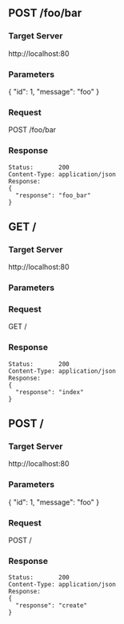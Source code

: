 ## POST /foo/bar

### Target Server

http://localhost:80

### Parameters

{
  "id": 1, 
  "message": "foo"
}

### Request

POST /foo/bar

### Response

```
Status:       200
Content-Type: application/json
Response:
{
  "response": "foo_bar"
}
```

## GET /

### Target Server

http://localhost:80

### Parameters



### Request

GET /

### Response

```
Status:       200
Content-Type: application/json
Response:
{
  "response": "index"
}
```

## POST /

### Target Server

http://localhost:80

### Parameters

{
  "id": 1, 
  "message": "foo"
}

### Request

POST /

### Response

```
Status:       200
Content-Type: application/json
Response:
{
  "response": "create"
}
```
